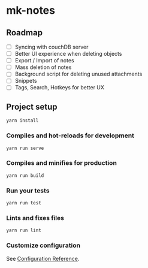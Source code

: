 # mk-notes

## Roadmap

* [ ] Syncing with couchDB server
* [ ] Better UI experience when deleting objects
* [ ] Export / Import of notes
* [ ] Mass deletion of notes
* [ ] Background script for deleting unused attachments
* [ ] Snippets
* [ ] Tags, Search, Hotkeys for better UX

## Project setup
```
yarn install
```

### Compiles and hot-reloads for development
```
yarn run serve
```

### Compiles and minifies for production
```
yarn run build
```

### Run your tests
```
yarn run test
```

### Lints and fixes files
```
yarn run lint
```

### Customize configuration
See [Configuration Reference](https://cli.vuejs.org/config/).
